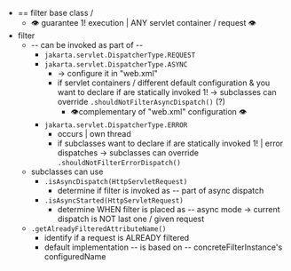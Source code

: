 * == filter base class / 
  * 👁️ guarantee 1! execution | ANY servlet container / request 👁️
* filter
  * -- can be invoked as part of --
    * `jakarta.servlet.DispatcherType.REQUEST`
    * `jakarta.servlet.DispatcherType.ASYNC`
      * -> configure it in "web.xml"
      * if servlet containers / different default configuration & you want to declare if are statically invoked 1! -> subclasses can override `.shouldNotFilterAsyncDispatch()` (?)
        * 👁️complementary of "web.xml" configuration 👁️
    * `jakarta.servlet.DispatcherType.ERROR`
      * occurs | own thread
      * if subclasses want to declare if are statically invoked 1! | error dispatches -> subclasses can override `.shouldNotFilterErrorDispatch()` 
  * subclasses can use
    * `.isAsyncDispatch(HttpServletRequest)`
      * determine if filter is invoked as -- part of async dispatch
    * `.isAsyncStarted(HttpServletRequest)`
      * determine WHEN filter is placed as -- async mode -> current dispatch is NOT last one / given request
  * `.getAlreadyFilteredAttributeName()`
    * identify if a request is ALREADY filtered
    * default implementation -- is based on -- concreteFilterInstance's configuredName